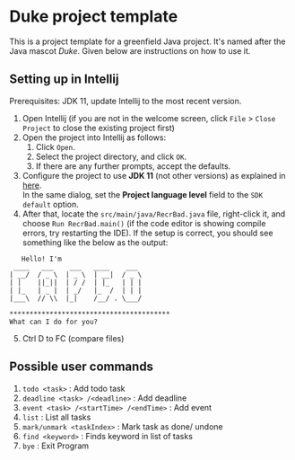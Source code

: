 # Duke project template

This is a project template for a greenfield Java project. It's named after the Java mascot _Duke_. Given below are instructions on how to use it.

## Setting up in Intellij

Prerequisites: JDK 11, update Intellij to the most recent version.

1. Open Intellij (if you are not in the welcome screen, click `File` > `Close Project`
      to close the existing project first)
2. Open the project into Intellij as follows:
   1. Click `Open`.
   2. Select the project directory, and click `OK`.
   3. If there are any further prompts, accept the defaults.
3. Configure the project to use **JDK 11** (not other versions) as explained in 
   [here](https://www.jetbrains.com/help/idea/sdk.html#set-up-jdk).<br>
   In the same dialog, set the **Project language level** field to the `SDK default` 
   option.
4. After that, locate the `src/main/java/RecrBad.java` file, right-click it, and 
   choose `Run RecrBad.main()` (if the code editor is showing compile errors, try 
   restarting the IDE). If the setup is correct, you should see something like the 
   below as the output:

```
   Hello! I'm
 ____   ___    ___   ____    ___
| __/  / _ \  | _ \  | __|  / _ \
| |    ||_||  | / /  | |_   | | |
| |_   | _ |  | _/   |_  /  | | |
|___\  // \\  |_|    /__/ . \___/

****************************************
What can I do for you?
```

5. Ctrl D to FC (compare files)

## Possible user commands
1. `todo <task>`                            : Add todo task 
2. `deadline <task> /<deadline>`            : Add deadline
3. `event <task> /<startTime> /<endTime>`   : Add event 
4. `list`                                   : List all tasks
5. `mark/unmark <taskIndex>`                : Mark task <index> as done/ undone
6. `find <keyword>`                         : Finds keyword in list of tasks
7. `bye`                                    : Exit Program


